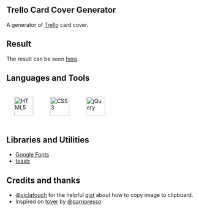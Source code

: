 ## Trello Card Cover Generator
A generator of [Trello](https://trello.com/) card cover.

## Result
The result can be seen [here](https://carinecasagrande.github.io/trello-card-cover-generator).

## Languages and Tools  
<div>
  <img style="margin: 20px" src="https://upload.wikimedia.org/wikipedia/commons/thumb/6/61/HTML5_logo_and_wordmark.svg/2048px-HTML5_logo_and_wordmark.svg.png" alt="HTML5" height="50" />
  <img style="margin: 20px" src="https://upload.wikimedia.org/wikipedia/commons/thumb/3/3d/CSS.3.svg/1200px-CSS.3.svg.png" alt="CSS3" height="50" /> 
  <a href="https://jquery.com/" target="_blank">
    <img style="margin: 20px" src="https://cdn.iconscout.com/icon/free/png-256/jquery-10-1175155.png" alt="jQuery" height="50" />
  </a>
</div>

## Libraries and Utilities
- [Google Fonts](https://fonts.google.com/)
- [toastr](https://github.com/CodeSeven/toastr)

## Credits and thanks
- [@viclafouch](https://gist.github.com/viclafouch) for the helpful [gist](https://gist.github.com/viclafouch/36d3edf58633a25c8b973588cc13480e) about how to copy image to clipboard.
- Inspired on [tover](https://github.com/parnpresso/tover) by [@parnpresso](https://github.com/parnpresso)
